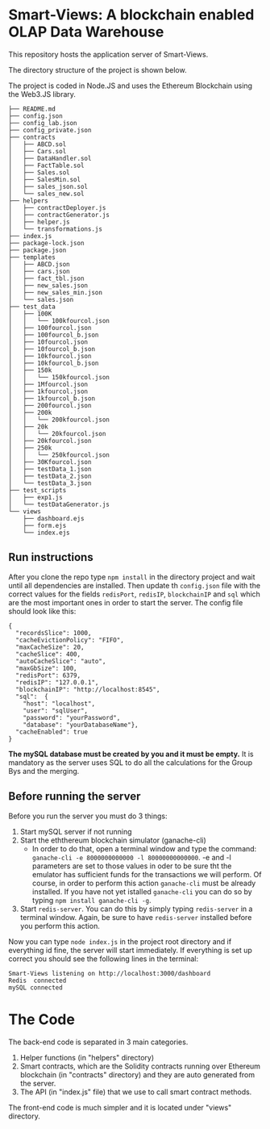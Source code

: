 # Smart-Views: A blockchain enabled OLAP Data Warehouse
This repository hosts the application server of Smart-Views.
 
The directory structure of the project is shown below.

The project is coded in Node.JS and uses the Ethereum Blockchain using the Web3.JS library.
```
├── README.md
├── config.json
├── config_lab.json
├── config_private.json
├── contracts
│   ├── ABCD.sol
│   ├── Cars.sol
│   ├── DataHandler.sol
│   ├── FactTable.sol
│   ├── Sales.sol
│   ├── SalesMin.sol
│   ├── sales_json.sol
│   └── sales_new.sol
├── helpers
│   ├── contractDeployer.js
│   ├── contractGenerator.js
│   ├── helper.js
│   └── transformations.js
├── index.js
├── package-lock.json
├── package.json
├── templates
│   ├── ABCD.json
│   ├── cars.json
│   ├── fact_tbl.json
│   ├── new_sales.json
│   ├── new_sales_min.json
│   └── sales.json
├── test_data
│   ├── 100K
│   │   └── 100kfourcol.json
│   ├── 100fourcol.json
│   ├── 100fourcol_b.json
│   ├── 10fourcol.json
│   ├── 10fourcol_b.json
│   ├── 10kfourcol.json
│   ├── 10kfourcol_b.json
│   ├── 150k
│   │   └── 150kfourcol.json
│   ├── 1Mfourcol.json
│   ├── 1kfourcol.json
│   ├── 1kfourcol_b.json
│   ├── 200fourcol.json
│   ├── 200k
│   │   └── 200kfourcol.json
│   ├── 20k
│   │   └── 20kfourcol.json
│   ├── 20kfourcol.json
│   ├── 250k
│   │   └── 250kfourcol.json
│   ├── 30Kfourcol.json
│   ├── testData_1.json
│   ├── testData_2.json
│   └── testData_3.json
├── test_scripts
│   ├── exp1.js
│   └── testDataGenerator.js
└── views
    ├── dashboard.ejs
    ├── form.ejs
    └── index.ejs
```
## Run instructions
After you clone the repo type ```npm install``` in the directory project and wait until all dependencies are installed. Then update th ```config.json``` file with the correct values for the fields ```redisPort```, ```redisIP```, ```blockchainIP``` and ```sql``` which are the most important ones in order to start the server.
The config file should look like this:
```
{
  "recordsSlice": 1000,
  "cacheEvictionPolicy": "FIFO",
  "maxCacheSize": 20,
  "cacheSlice": 400,
  "autoCacheSlice": "auto",
  "maxGbSize": 100,
  "redisPort": 6379,
  "redisIP": "127.0.0.1",
  "blockchainIP": "http://localhost:8545",
  "sql":  {
    "host": "localhost",
    "user": "sqlUser",
    "password": "yourPassword",
    "database": "yourDatabaseName"},
  "cacheEnabled": true
}
```
**The mySQL database must be created by you and it must be empty.**
It is mandatory as the server uses SQL to do all the calculations for the Group Bys and the merging.

## Before running the server
Before you run the server you must do 3 things:

1) Start mySQL server if not running
2) Start the eththereum blockchain simulator (ganache-cli)
    * In order to do that, open a terminal window and type the command: ```ganache-cli -e 8000000000000 -l 80000000000000```. -e and -l parameters are set to those values in oder to be sure tht the emulator has sufficient funds for the transactions we will perform.
    Of course, in order to perform this action ```ganache-cli``` must be already installed. If you have not yet istalled ```ganache-cli``` you can do so by typing ```npm install ganache-cli -g```.
3) Start ```redis-server```.  You can do this by simply typing ```redis-server``` in a terminal window. Again, be sure to have ```redis-server``` installed before you perform this action.

Now you can type ```node index.js``` in the project root directory and if everything id fine, the server will start immediately.
If everything is set up correct you should see the following lines in the terminal:
```
Smart-Views listening on http://localhost:3000/dashboard
Redis  connected
mySQL connected
``` 

# The Code
The back-end code is separated in 3 main categories.
1) Helper functions (in "helpers" directory)
2) Smart contracts, which are the Solidity contracts running over Ethereum blockchain (in "contracts" directory) and they are auto generated from the server.
3) The API (in "index.js" file) that we use to call smart contract methods.

The front-end code is much simpler and it is located under "views" directory.

